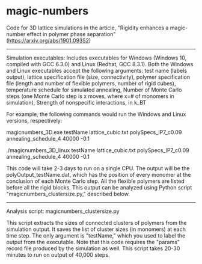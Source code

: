 # magic-numbers
Code for 3D lattice simulations in the article, "Rigidity enhances a magic-number effect in polymer phase separation" (https://arxiv.org/abs/1901.09352)

******************************************
Simulation executables:
Includes executables for Windows (Windows 10, compiled with GCC 6.3.0) and Linux (Redhat, GCC 8.3.1). 
Both the Windows and Linux executables accept the following arguments:
test name (labels output),
lattice specification file (size, connectivity), 
polymer specification file (length and number of flexible polymers, number of rigid cubes),
temperature schedule for simulated annealing,
Number of Monte Carlo steps (one Monte Carlo step is x moves, where x=# of monomers in simulation),
Strength of nonspecific interactions, in k_BT

For example, the following commands would run the Windows and Linux versions, respectively:

magicnumbers_3D.exe testName lattice_cubic.txt polySpecs_lP7_c0.09 annealing_schedule_4 40000 -0.1

./magicnumbers_3D_linux testName lattice_cubic.txt polySpecs_lP7_c0.09 annealing_schedule_4 40000 -0.1

This code will take 2-3 days to run on a single CPU. The output will be the polyOutput_testName.dat, which has the position of every monomer at the conclusion of each Monte Carlo step. All the flexible polymers are listed before all the rigid blocks.
This output can be analyzed using Python script "magicnumbers_clustersize.py," described below. 
*************************************************************
Analysis script: magicnumbers_clustersize.py

This script extracts the sizes of connected clusters of polymers from the simulation output. It saves the list of cluster sizes (in monomers) at each time step.
The only argument is "testName," which you used to label the output from the executable. Note that this code requires the "params" record file produced by the simulation as well. This script takes 20-30 minutes to run on output of 40,000 steps. 
